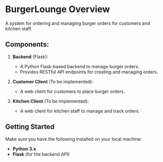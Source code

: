 # BurgerLounge Overview
A system for ordering and managing burger orders for customers and kitchen staff.

## Components:
1. **Backend** (Flask):
   - A Python Flask-based backend to manage burger orders.
   - Provides RESTful API endpoints for creating and managing orders.

2. **Customer Client** (To be implemented):
   - A web client for customers to place burger orders.

3. **Kitchen Client** (To be implemented):
   - A web client for kitchen staff to manage and track orders.

## Getting Started


Make sure you have the following installed on your local machine:
- **Python 3.x**
- **Flask** (for the backend API)